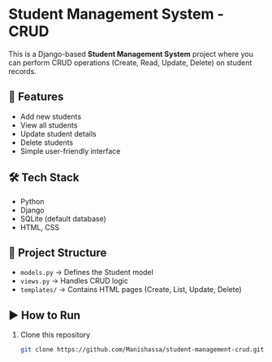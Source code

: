 # Student Management System - CRUD

This is a Django-based **Student Management System** project where you can perform CRUD operations (Create, Read, Update, Delete) on student records.

## 🚀 Features
- Add new students
- View all students
- Update student details
- Delete students
- Simple user-friendly interface

## 🛠️ Tech Stack
- Python
- Django
- SQLite (default database)
- HTML, CSS

## 📂 Project Structure
- `models.py` → Defines the Student model
- `views.py` → Handles CRUD logic
- `templates/` → Contains HTML pages (Create, List, Update, Delete)

## ▶️ How to Run
1. Clone this repository  
   ```bash
   git clone https://github.com/Manishassa/student-management-crud.git
